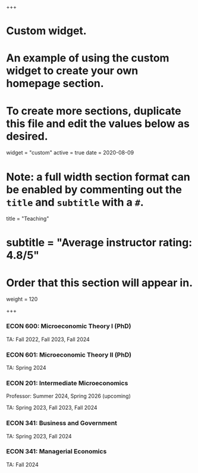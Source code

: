 +++
# Custom widget.
# An example of using the custom widget to create your own homepage section.
# To create more sections, duplicate this file and edit the values below as desired.
widget = "custom"
active = true
date = 2020-08-09

# Note: a full width section format can be enabled by commenting out the `title` and `subtitle` with a `#`.
title = "Teaching"
# subtitle = "Average instructor rating: 4.8/5"

# Order that this section will appear in.
weight = 120

+++

### ECON 600: Microeconomic Theory I (PhD)
TA: Fall 2022, Fall 2023, Fall 2024

### ECON 601: Microeconomic Theory II (PhD)
TA: Spring 2024

### ECON 201: Intermediate Microeconomics
Professor: Summer 2024, Spring 2026 (upcoming)

TA: Spring 2023, Fall 2023, Fall 2024 

### ECON 341: Business and Government 
TA: Spring 2023, Fall 2024

### ECON 341: Managerial Economics 
TA: Fall 2024
